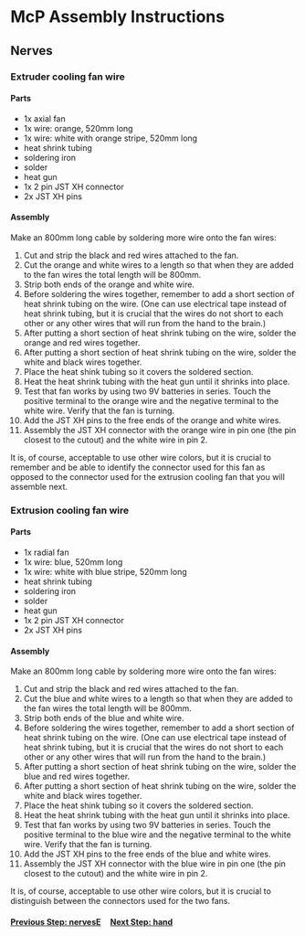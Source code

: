 # McP Assembly Instructions

## Nerves


### Extruder cooling fan wire

#### Parts  

* 1x axial fan
* 1x wire: orange, 520mm long
* 1x wire: white with orange stripe, 520mm long
* heat shrink tubing
* soldering iron
* solder 
* heat gun
* 1x 2 pin JST XH connector
* 2x JST XH pins

#### Assembly
Make an 800mm long cable by soldering more wire onto the fan wires:

1. Cut and strip the black and red wires attached to the fan.
1. Cut the orange and white wires to a length so that when they are added to the fan wires the total length will be 800mm.
1. Strip both ends of the orange and white wire.
1. Before soldering the wires together, remember to add a short section of heat shrink tubing on the wire.
(One can use electrical tape instead of heat shrink tubing, but it is crucial that the wires do not short to each other or any other wires that will run from the hand to the brain.)
1. After putting a short section of heat shrink tubing on the wire, solder the orange and red wires together.
1. After putting a short section of heat shrink tubing on the wire, solder the white and black wires together.
1. Place the heat shink tubing so it covers the soldered section. 
1. Heat the heat shrink tubing with the heat gun until it shrinks into place.
1. Test that fan works by using two 9V batteries in series.  Touch the positive terminal to the orange wire and the negative terminal to the white wire.  Verify that the fan is turning. 
1. Add the JST XH pins to the free ends of the orange and white wires.
1. Assembly the JST XH connector with the orange wire in pin one (the pin closest to the cutout) and the white wire in pin 2.

It is, of course, acceptable to use other wire colors, but it is crucial to remember and be able to identify the connector used for this fan as opposed to the connector used for the extrusion cooling fan that you will assemble next. 


### Extrusion cooling fan wire

#### Parts  

* 1x radial fan
* 1x wire: blue, 520mm long
* 1x wire: white with blue stripe, 520mm long
* heat shrink tubing
* soldering iron
* solder 
* heat gun
* 1x 2 pin JST XH connector
* 2x JST XH pins

#### Assembly
Make an 800mm long cable by soldering more wire onto the fan wires:

1. Cut and strip the black and red wires attached to the fan.
1. Cut the blue and white wires to a length so that when they are added to the fan wires the total length will be 800mm.
1. Strip both ends of the blue and white wire.
1. Before soldering the wires together, remember to add a short section of heat shrink tubing on the wire.
(One can use electrical tape instead of heat shrink tubing, but it is crucial that the wires do not short to each other or any other wires that will run from the hand to the brain.)
1. After putting a short section of heat shrink tubing on the wire, solder the blue and red wires together.
1. After putting a short section of heat shrink tubing on the wire, solder the white and black wires together.
1. Place the heat shink tubing so it covers the soldered section. 
1. Heat the heat shrink tubing with the heat gun until it shrinks into place.
1. Test that fan works by using two 9V batteries in series.  Touch the positive terminal to the blue wire and the negative terminal to the white wire.  Verify that the fan is turning. 
1. Add the JST XH pins to the free ends of the blue and white wires.
1. Assembly the JST XH connector with the blue wire in pin one (the pin closest to the cutout) and the white wire in pin 2.

It is, of course, acceptable to use other wire colors, but it is crucial to distinguish between the connectors used for the two fans. 



#### [Previous Step: nervesE](nervesE.md) &nbsp;&nbsp;&nbsp; [Next Step: hand](hand.md)
